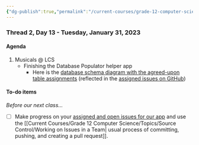 ```yaml
---
{"dg-publish":true,"permalink":"/current-courses/grade-12-computer-science/thread-2/day-13/","dgHomeLink":false}
---
```


### Thread 2, Day 13 - Tuesday, January 31, 2023
#### Agenda

1.  Musicals @ LCS
	- Finishing the Database Populator helper app
		- Here is the [database schema diagram with the agreed-upon table assignments](https://www.russellgordon.ca/lcs/2022-23/ics4u/normalized-musicals-at-lcs-database-schema-alternate-assignments.png) (reflected in the [assigned issues on GitHub](https://github.com/lcs-apps/Chicago-HSE-LCS/issues))

#### To-do items

*Before our next class...*

- [ ] Make progress on your [assigned and open issues for our app](https://github.com/lcs-apps/Chicago-HSE-LCS/issues) and use the [[Current Courses/Grade 12 Computer Science/Topics/Source Control/Working on Issues in a Team\| usual process of committing, pushing, and creating a pull request]].